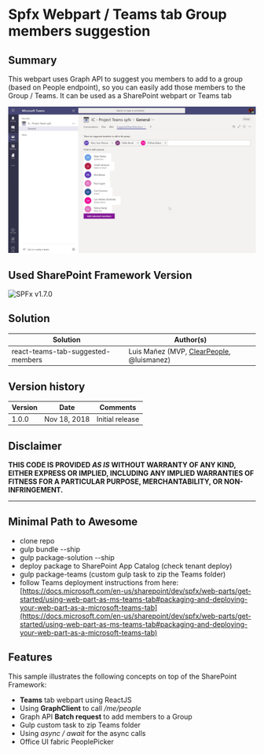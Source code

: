 # Spfx Webpart / Teams tab Group members suggestion

## Summary
This webpart uses Graph API to suggest you members to add to a group (based on People endpoint), so you can easily add those members to the Group / Teams. It can be used as a SharePoint webpart or Teams tab

![Suggested Group Members Teams Tab](./assets/SuggestedMembersTeamsTab.jpg)

## Used SharePoint Framework Version

![SPFx v1.7.0](https://img.shields.io/badge/SPFx-1.7.0-green.svg)

## Solution

Solution|Author(s)
--------|---------
react-teams-tab-suggested-members|Luis Mañez (MVP, [ClearPeople](http://www.clearpeople.com), @luismanez)

## Version history

Version|Date|Comments
-------|----|--------
1.0.0|Nov 18, 2018|Initial release

## Disclaimer

**THIS CODE IS PROVIDED *AS IS* WITHOUT WARRANTY OF ANY KIND, EITHER EXPRESS OR IMPLIED, INCLUDING ANY IMPLIED WARRANTIES OF FITNESS FOR A PARTICULAR PURPOSE, MERCHANTABILITY, OR NON-INFRINGEMENT.**

---

## Minimal Path to Awesome

* clone repo
* gulp bundle --ship
* gulp package-solution --ship
* deploy package to SharePoint App Catalog (check tenant deploy)
* gulp package-teams (custom gulp task to zip the Teams folder)
* follow Teams deployment instructions from here: [https://docs.microsoft.com/en-us/sharepoint/dev/spfx/web-parts/get-started/using-web-part-as-ms-teams-tab#packaging-and-deploying-your-web-part-as-a-microsoft-teams-tab](https://docs.microsoft.com/en-us/sharepoint/dev/spfx/web-parts/get-started/using-web-part-as-ms-teams-tab#packaging-and-deploying-your-web-part-as-a-microsoft-teams-tab)

## Features

This sample illustrates the following concepts on top of the SharePoint Framework:

* __Teams__ tab webpart using ReactJS
* Using __GraphClient__ to call _/me/people_
* Graph API __Batch request__ to add members to a Group
* Gulp custom task to zip Teams folder
* Using _async / await_ for the async calls
* Office UI fabric PeoplePicker
